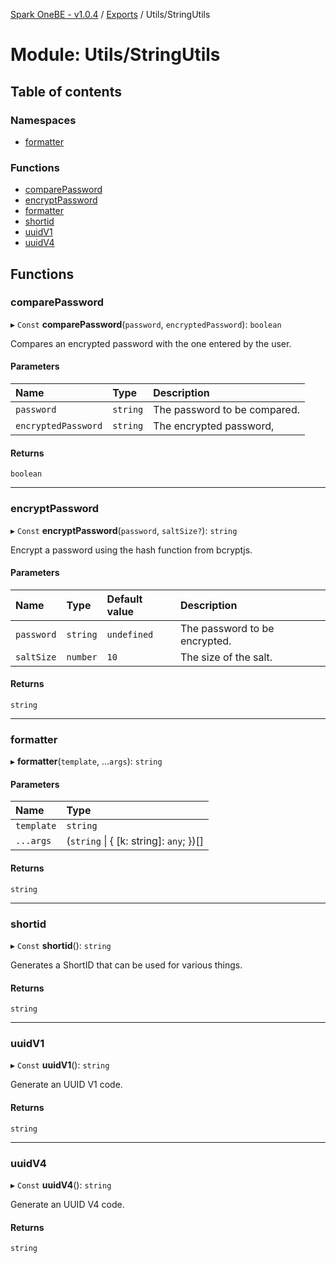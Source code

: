 [Spark OneBE - v1.0.4](../README.md) / [Exports](../modules.md) / Utils/StringUtils

# Module: Utils/StringUtils

## Table of contents

### Namespaces

- [formatter](Utils_StringUtils.formatter.md)

### Functions

- [comparePassword](Utils_StringUtils.md#comparepassword)
- [encryptPassword](Utils_StringUtils.md#encryptpassword)
- [formatter](Utils_StringUtils.md#formatter)
- [shortid](Utils_StringUtils.md#shortid)
- [uuidV1](Utils_StringUtils.md#uuidv1)
- [uuidV4](Utils_StringUtils.md#uuidv4)

## Functions

### comparePassword

▸ `Const` **comparePassword**(`password`, `encryptedPassword`): `boolean`

Compares an encrypted password with the one entered by the user.

#### Parameters

| Name | Type | Description |
| :------ | :------ | :------ |
| `password` | `string` | The password to be compared. |
| `encryptedPassword` | `string` | The encrypted password, |

#### Returns

`boolean`

___

### encryptPassword

▸ `Const` **encryptPassword**(`password`, `saltSize?`): `string`

Encrypt a password using the hash function from bcryptjs.

#### Parameters

| Name | Type | Default value | Description |
| :------ | :------ | :------ | :------ |
| `password` | `string` | `undefined` | The password to be encrypted. |
| `saltSize` | `number` | `10` | The size of the salt. |

#### Returns

`string`

___

### formatter

▸ **formatter**(`template`, ...`args`): `string`

#### Parameters

| Name | Type |
| :------ | :------ |
| `template` | `string` |
| `...args` | (`string` \| { [k: string]: `any`;  })[] |

#### Returns

`string`

___

### shortid

▸ `Const` **shortid**(): `string`

Generates a ShortID that can be used for various things.

#### Returns

`string`

___

### uuidV1

▸ `Const` **uuidV1**(): `string`

Generate an UUID V1 code.

#### Returns

`string`

___

### uuidV4

▸ `Const` **uuidV4**(): `string`

Generate an UUID V4 code.

#### Returns

`string`
